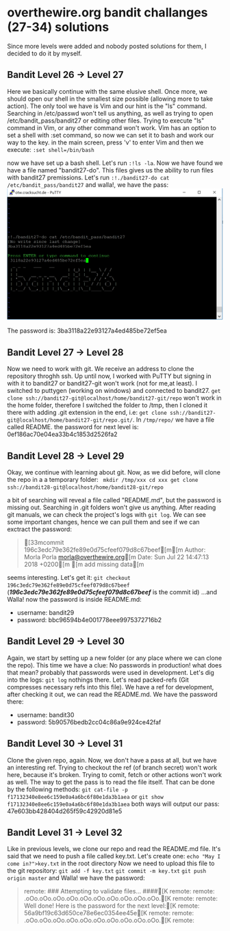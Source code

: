 # overthewire.org bandit challanges (27-34) solutions

Since more levels were added and nobody posted solutions for them, I decided to do it by myself.

## Bandit Level 26 → Level 27

Here we basically continue with the same elusive shell. Once more, we should open our shell in the smallest size possible (allowing more to take action). The only tool we have is Vim and our hint is the "ls" command. Searching in /etc/passwd won't tell us anything, as well as trying to open /etc/bandit_pass/bandit27 or editing other files. Trying to execute "ls" command in Vim, or any other command won't work. Vim has an option to set a shell with :set command, so now we can set it to bash and work our way to the key.
in the main screen, press 'v' to enter Vim and then we execute:
`:set shell=/bin/bash`

now we have set up a bash shell. Let's run `:!ls -la`. Now we have found we have a file named "bandit27-do". This files gives us the ability to run files with bandit27 premissions. Let's run `:!./bandit27-do cat /etc/bandit_pass/bandit27` and walla!, we have the pass:
![bandit27](https://github.com/int3rsys/Bandit27-34/blob/master/Images/bandit27.png)

The password is: 3ba3118a22e93127a4ed485be72ef5ea

## Bandit Level 27 → Level 28

Now we need to work with git. We receive an address to clone the repository throghh ssh. Up until now, I worked with PuTTY but signing in with it to bandit27 or bandit27-git won't work (not for me,at least). I switched to puttygen (working on windows) and connected to bandit27. `get clone ssh://bandit27-git@localhost/home/bandit27-git/repo` won't work in the home folder, therefore I switched the folder to /tmp, then I cloned it there with adding .git extension in the end, i.e: `get clone ssh://bandit27-git@localhost/home/bandit27-git/repo.git/`. In `/tmp/repo/` we have a file called README. the password for next level is: 0ef186ac70e04ea33b4c1853d2526fa2

## Bandit Level 28 → Level 29

Okay, we continue with learning about git. Now, as we did before, will clone the repo in a a temporary folder:
`
mkdir /tmp/xxx
cd xxx
get clone ssh://bandit28-git@localhost/home/bandit28-git/repo`

a bit of searching will reveal a file called "README.md", but the password is missing out. Searching in .git folders won't give us anything. After reading git manuals, we can check the project's logs with `git log`. We can see some important changes, hence we can pull them and see if we can exctract the password:
>[33mcommit 196c3edc79e362fe89e0d75cfeef079d8c67beef[m[m Author: Morla Porla <morla@overthewire.org>[m Date:   Sun Jul 22 14:47:13 2018 +0200[m [m add missing data[m

seems interesting. Let's get it:
`git checkout 196c3edc79e362fe89e0d75cfeef079d8c67beef`
(**_196c3edc79e362fe89e0d75cfeef079d8c67beef_** is the commit id)
...and Walla! now the password is inside README.md:
- username: bandit29
- password: bbc96594b4e001778eee9975372716b2

    
## Bandit Level 29 → Level 30

Again, we start by setting up a new folder (or any place where we can clone the repo). This time we have a clue: No passwords in production! what does that mean? probably that passwords were used in development. Let's dig into the logs:
`git log`
nothings there. Let's read packed-refs (Git compresses necessary refs into this file). We have a ref for development, after checking it out, we can read the README.md. We have the password there:
- username: bandit30
- password: 5b90576bedb2cc04c86a9e924ce42faf

## Bandit Level 30 → Level 31

Clone the given repo, again. Now, we don't have a pass at all, but we have an interesting ref. Trying to checkout the ref (of branch secret) won't work here, because it's broken. Trying to comit, fetch or other actions won't work as well. The way to get the pass is to read the file itself. That can be done by the following methods:
`git cat-file -p f17132340e8ee6c159e0a4a6bc6f80e1da3b1aea`
or
`git show f17132340e8ee6c159e0a4a6bc6f80e1da3b1aea`
both ways will output our pass:
47e603bb428404d265f59c42920d81e5

## Bandit Level 31 → Level 32

Like in previous levels, we clone our repo and read the README.md file. It's said that we need to push a file called key.txt. Let's create one: `echo "May I come in?">key.txt` in the root directory
Now we need to upload this file to the git repository:
`git add -f key.txt`
`git commit -m key.txt`
`git push origin master`
and Walla! we have the password:
>remote: ### Attempting to validate files... ####[K
>remote:
>remote: .oOo.oOo.oOo.oOo.oOo.oOo.oOo.oOo.oOo.oOo.[K
>remote:
>remote: Well done! Here is the password for the next level:[K
>remote: 56a9bf19c63d650ce78e6ec0354ee45e[K
>remote:
>remote: .oOo.oOo.oOo.oOo.oOo.oOo.oOo.oOo.oOo.oOo.[K
>remote:
